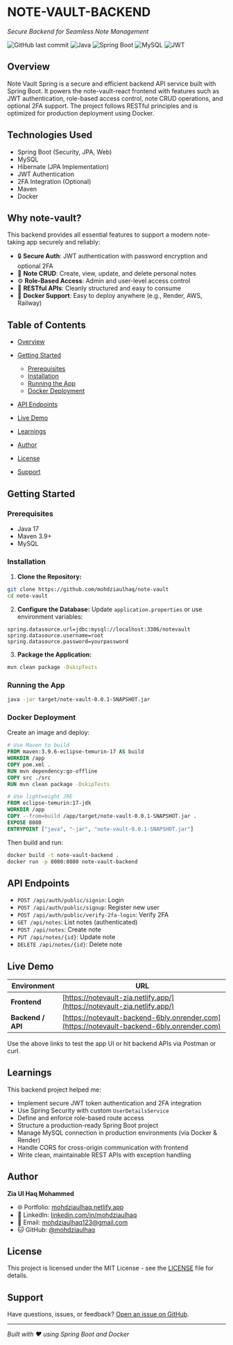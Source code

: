 # NOTE-VAULT-BACKEND

*Secure Backend for Seamless Note Management*

![GitHub last commit](https://img.shields.io/badge/last%20commit-today-blue)
![Java](https://img.shields.io/badge/Java-17-blue)
![Spring Boot](https://img.shields.io/badge/Spring--Boot-3.5-green)
![MySQL](https://img.shields.io/badge/MySQL-8.0-blue)
![JWT](https://img.shields.io/badge/JWT-Authentication-orange)

## Overview

Note Vault Spring is a secure and efficient backend API service built with Spring Boot. It powers the note-vault-react frontend with features such as JWT authentication, role-based access control, note CRUD operations, and optional 2FA support. The project follows RESTful principles and is optimized for production deployment using Docker.

## Technologies Used

* Spring Boot (Security, JPA, Web)
* MySQL
* Hibernate (JPA Implementation)
* JWT Authentication
* 2FA Integration (Optional)
* Maven
* Docker

## Why note-vault?

This backend provides all essential features to support a modern note-taking app securely and reliably:

* 🔒 **Secure Auth**: JWT authentication with password encryption and optional 2FA
* 📄 **Note CRUD**: Create, view, update, and delete personal notes
* ⚙️ **Role-Based Access**: Admin and user-level access control
* 🚀 **RESTful APIs**: Cleanly structured and easy to consume
* 🐳 **Docker Support**: Easy to deploy anywhere (e.g., Render, AWS, Railway)

## Table of Contents

* [Overview](#overview)
* [Getting Started](#getting-started)

    * [Prerequisites](#prerequisites)
    * [Installation](#installation)
    * [Running the App](#running-the-app)
    * [Docker Deployment](#docker-deployment)
* [API Endpoints](#api-endpoints)
* [Live Demo](#live-demo)
* [Learnings](#learnings)
* [Author](#author)
* [License](#license)
* [Support](#support)

## Getting Started

### Prerequisites

* Java 17
* Maven 3.9+
* MySQL

### Installation

1. **Clone the Repository:**

```bash
git clone https://github.com/mohdziaulhaq/note-vault
cd note-vault
```

2. **Configure the Database:**
   Update `application.properties` or use environment variables:

```properties
spring.datasource.url=jdbc:mysql://localhost:3306/notevault
spring.datasource.username=root
spring.datasource.password=yourpassword
```

3. **Package the Application:**

```bash
mvn clean package -DskipTests
```

### Running the App

```bash
java -jar target/note-vault-0.0.1-SNAPSHOT.jar
```

### Docker Deployment

Create an image and deploy:

```dockerfile
# Use Maven to build
FROM maven:3.9.6-eclipse-temurin-17 AS build
WORKDIR /app
COPY pom.xml .
RUN mvn dependency:go-offline
COPY src ./src
RUN mvn clean package -DskipTests

# Use lightweight JRE
FROM eclipse-temurin:17-jdk
WORKDIR /app
COPY --from=build /app/target/note-vault-0.0.1-SNAPSHOT.jar .
EXPOSE 8080
ENTRYPOINT ["java", "-jar", "note-vault-0.0.1-SNAPSHOT.jar"]
```

Then build and run:

```bash
docker build -t note-vault-backend .
docker run -p 8080:8080 note-vault-backend
```

## API Endpoints

* `POST /api/auth/public/signin`: Login
* `POST /api/auth/public/signup`: Register new user
* `POST /api/auth/public/verify-2fa-login`: Verify 2FA
* `GET /api/notes`: List notes (authenticated)
* `POST /api/notes`: Create note
* `PUT /api/notes/{id}`: Update note
* `DELETE /api/notes/{id}`: Delete note

## Live Demo

| Environment       | URL                                                                                        |
| ----------------- | ------------------------------------------------------------------------------------------ |
| **Frontend**      | [https://notevault-zia.netlify.app/](https://notevault-zia.netlify.app/)                   |
| **Backend / API** | [https://notevault-backend-6bly.onrender.com](https://notevault-backend-6bly.onrender.com) |

Use the above links to test the app UI or hit backend APIs via Postman or curl.

## Learnings

This backend project helped me:

* Implement secure JWT token authentication and 2FA integration
* Use Spring Security with custom `UserDetailsService`
* Define and enforce role-based route access
* Structure a production-ready Spring Boot project
* Manage MySQL connection in production environments (via Docker & Render)
* Handle CORS for cross-origin communication with frontend
* Write clean, maintainable REST APIs with exception handling

## Author

**Zia Ul Haq Mohammed**

* 🌐 Portfolio: [mohdziaulhaq.netlify.app](https://mohdziaulhaq.netlify.app)
* 💼 LinkedIn: [linkedin.com/in/mohdziaulhaq](https://www.linkedin.com/in/mohdziaulhaq/)
* 📧 Email: [mohdziaulhaq123@gmail.com](mailto:mohdziaulhaq123@gmail.com)
* 🐱 GitHub: [@mohdziaulhaq](https://github.com/mohdziaulhaq)

## License

This project is licensed under the MIT License - see the [LICENSE](LICENSE) file for details.

## Support

Have questions, issues, or feedback? [Open an issue on GitHub](https://github.com/mohdziaulhaq/note-vault-spring/issues).

---

*Built with ❤️ using Spring Boot and Docker*
